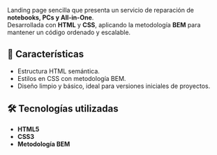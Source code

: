 Landing page sencilla que presenta un servicio de reparación de **notebooks, PCs y All-in-One**.  
Desarrollada con **HTML** y **CSS**, aplicando la metodología **BEM** para mantener un código ordenado y escalable.

## 📌 Características
- Estructura HTML semántica.
- Estilos en CSS con metodología BEM.
- Diseño limpio y básico, ideal para versiones iniciales de proyectos.

## 🛠️ Tecnologías utilizadas
- **HTML5**
- **CSS3**
- **Metodología BEM**
